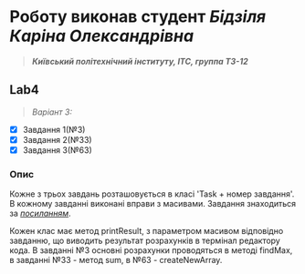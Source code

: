 # Роботу виконав студент ***Бідзіля Каріна Олександрівна***
> ***Київський політехнічний інституту, ІТС, группа ТЗ-12***

## Lab4
> *Варіант 3:*
- [x] Завдання 1(№3)
- [x] Завдання 2(№33)
- [x] Завдання 3(№63)
### Опис
Кожне з трьох завдань розташовується в класі 'Task + номер завдання'. В кожному завданні виконані вправи з масивами.
Завдання знаходиться за *[посиланням](https://docs.google.com/document/d/16Wz5SITnD-nOluoa4Q6xWEJKD-alJyQNq10quPFLxIA/edit)*.

Кожен клас має метод printResult, з параметром масивом відповідно завданню, що виводить результат розрахунків в термінал редактору кода. В завданні №3 основні розрахунки проводяться в методі findMax, в завданні №33 - метод sum, в №63 - createNewArray.